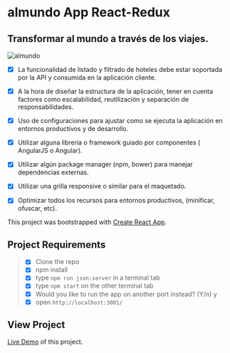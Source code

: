 # almundo App React-Redux

## Transformar al mundo a través de los viajes.

![almundo](https://user-images.githubusercontent.com/25851867/44826409-79391280-abd4-11e8-9012-8987f2443918.gif)

* [x] La funcionalidad de listado y filtrado de hoteles debe estar soportada por la API y
consumida en la aplicación cliente.

* [x] A la hora de diseñar la estructura de la aplicación, tener en cuenta factores como
escalabilidad, reutilización y separación de responsabilidades.

* [x] Uso de configuraciones para ajustar como se ejecuta la aplicación en entornos productivos
y de desarrollo.

* [x] Utilizar alguna librería o framework guiado por componentes ( AngularJS o Angular).

* [x] Utilizar algún package manager (npm, bower) para manejar dependencias externas.

* [x] Utilizar una grilla responsive o similar para el maquetado.

* [x] Optimizar todos los recursos para entornos productivos, (minificar, ofuscar, etc).


This project was bootstrapped with [Create React App](https://github.com/facebookincubator/create-react-app).

## Project Requirements

> * [x] Clone the repo
> * [x] npm install
> * [x] type ```npm run json:server``` in a terminal tab
> * [x] type ```npm start``` on the other terminal tab
> * [x] Would you like to run the app on another port instead? (Y/n) y
> * [x] open ```http://localhost:3001/```

## View Project

[Live Demo](https://esteban-towerz.github.io/react-practice/) of this project.
